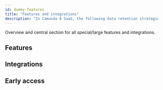 ```yaml
---
id: dummy-features
title: "Features and integrations"
description: "In Camunda 8 SaaS, the following data retention strategies are implemented. This is necessary as the amount of data can grow significantly over time."
---
```


Overview and central section for all special/large features and integrations.

## Features

## Integrations

## Early access
